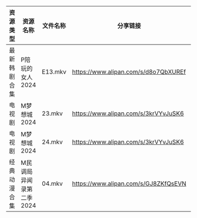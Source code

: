 | 资源类型   | 资源名称           | 文件名称    | 分享链接                                 | 更新时间                |
| ------ | -------------- | ------- | ------------------------------------ | ------------------- |
| 最新韩剧合集 | P陪玩的女人2024     | E13.mkv | https://www.alipan.com/s/d8o7QbXUREf | 2024-07-25 00:09:10 |
| 电视剧    | M梦想城2024       | 23.mkv  | https://www.alipan.com/s/3krVYvJuSK6 | 2024-07-25 00:05:44 |
| 电视剧    | M梦想城2024       | 24.mkv  | https://www.alipan.com/s/3krVYvJuSK6 | 2024-07-25 00:05:44 |
| 经典动漫合集 | M民调局异闻录第二季2024 | 04.mkv  | https://www.alipan.com/s/GJ8ZKfQsEVN | 2024-07-25 12:05:55 |
